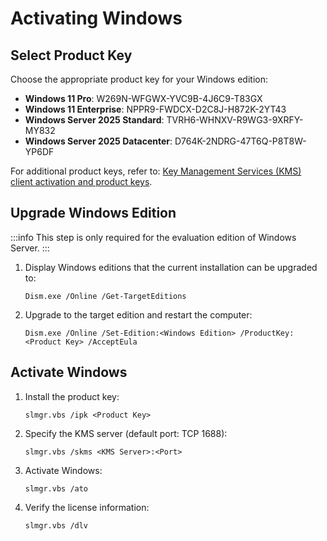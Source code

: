 # Activating Windows

## Select Product Key

Choose the appropriate product key for your Windows edition:

- **Windows 11 Pro**: W269N-WFGWX-YVC9B-4J6C9-T83GX
- **Windows 11 Enterprise**: NPPR9-FWDCX-D2C8J-H872K-2YT43
- **Windows Server 2025 Standard**: TVRH6-WHNXV-R9WG3-9XRFY-MY832
- **Windows Server 2025 Datacenter**: D764K-2NDRG-47T6Q-P8T8W-YP6DF

For additional product keys, refer to: [Key Management Services (KMS) client activation and product keys](https://learn.microsoft.com/en-us/windows-server/get-started/kms-client-activation-keys).

## Upgrade Windows Edition

:::info
This step is only required for the evaluation edition of Windows Server.
:::

1. Display Windows editions that the current installation can be upgraded to:
    ```
    Dism.exe /Online /Get-TargetEditions
    ```
2. Upgrade to the target edition and restart the computer:
    ```
    Dism.exe /Online /Set-Edition:<Windows Edition> /ProductKey:<Product Key> /AcceptEula
    ```

## Activate Windows

1. Install the product key:
    ```
    slmgr.vbs /ipk <Product Key>
    ```
2. Specify the KMS server (default port: TCP 1688):
    ```
    slmgr.vbs /skms <KMS Server>:<Port>
    ```
3. Activate Windows:
    ```
    slmgr.vbs /ato
    ```
4. Verify the license information:
    ```
    slmgr.vbs /dlv
    ```
